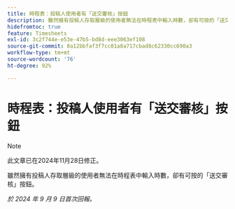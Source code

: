 ```yaml
---
title: 時程表：投稿人使用者有「送交審核」按鈕
description: 雖然擁有投稿人存取層級的使用者無法在時程表中輸入時數，卻有可按的「送交審核」按鈕。
hidefromtoc: true
feature: Timesheets
exl-id: 3c2f744e-e53e-47b5-bd8d-eee3063ef108
source-git-commit: 8a12bbfaf3f7cc01a8a717cbad8c62330cc690a3
workflow-type: tm+mt
source-wordcount: '76'
ht-degree: 92%

---
```


# 時程表：投稿人使用者有「送交審核」按鈕

>[!NOTE]
>
>此文章已在2024年11月28日修正。

雖然擁有投稿人存取層級的使用者無法在時程表中輸入時數，卻有可按的「送交審核」按鈕。

_於 2024 年 9 月 9 日首次回報。_
